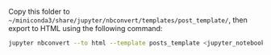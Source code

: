 Copy this folder to `~/miniconda3/share/jupyter/nbconvert/templates/post_template/`, then export to HTML using the following command:

```bash
jupyter nbconvert --to html --template posts_template <jupyter_notebook>
```